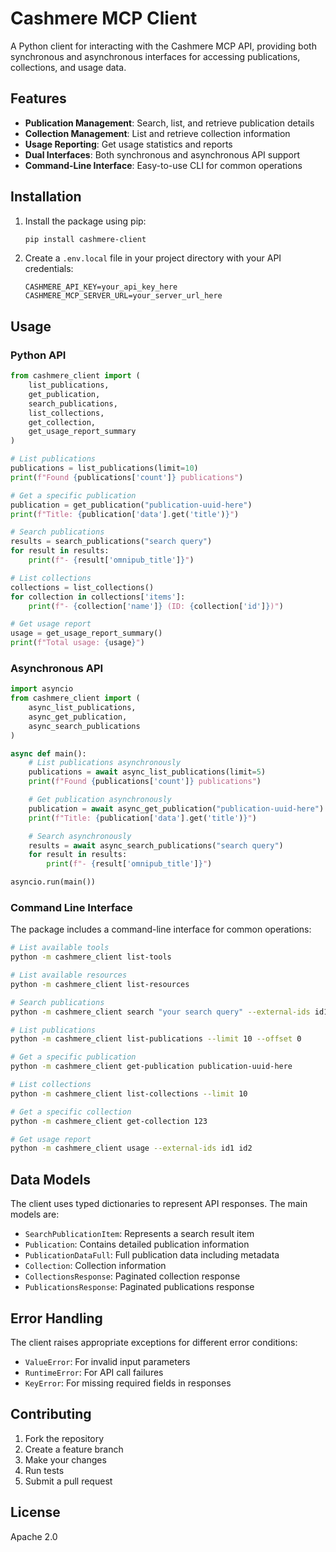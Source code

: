 # Cashmere MCP Client

A Python client for interacting with the Cashmere MCP API, providing both synchronous and asynchronous interfaces for accessing publications, collections, and usage data.

## Features

- **Publication Management**: Search, list, and retrieve publication details
- **Collection Management**: List and retrieve collection information
- **Usage Reporting**: Get usage statistics and reports
- **Dual Interfaces**: Both synchronous and asynchronous API support
- **Command-Line Interface**: Easy-to-use CLI for common operations

## Installation

1. Install the package using pip:
   ```bash
   pip install cashmere-client
   ```

2. Create a `.env.local` file in your project directory with your API credentials:
   ```
   CASHMERE_API_KEY=your_api_key_here
   CASHMERE_MCP_SERVER_URL=your_server_url_here
   ```

## Usage

### Python API

```python
from cashmere_client import (
    list_publications,
    get_publication,
    search_publications,
    list_collections,
    get_collection,
    get_usage_report_summary
)

# List publications
publications = list_publications(limit=10)
print(f"Found {publications['count']} publications")

# Get a specific publication
publication = get_publication("publication-uuid-here")
print(f"Title: {publication['data'].get('title')}")

# Search publications
results = search_publications("search query")
for result in results:
    print(f"- {result['omnipub_title']}")

# List collections
collections = list_collections()
for collection in collections['items']:
    print(f"- {collection['name']} (ID: {collection['id']})")

# Get usage report
usage = get_usage_report_summary()
print(f"Total usage: {usage}")
```

### Asynchronous API

```python
import asyncio
from cashmere_client import (
    async_list_publications,
    async_get_publication,
    async_search_publications
)

async def main():
    # List publications asynchronously
    publications = await async_list_publications(limit=5)
    print(f"Found {publications['count']} publications")

    # Get publication asynchronously
    publication = await async_get_publication("publication-uuid-here")
    print(f"Title: {publication['data'].get('title')}")

    # Search asynchronously
    results = await async_search_publications("search query")
    for result in results:
        print(f"- {result['omnipub_title']}")

asyncio.run(main())
```

### Command Line Interface

The package includes a command-line interface for common operations:

```bash
# List available tools
python -m cashmere_client list-tools

# List available resources
python -m cashmere_client list-resources

# Search publications
python -m cashmere_client search "your search query" --external-ids id1 id2

# List publications
python -m cashmere_client list-publications --limit 10 --offset 0

# Get a specific publication
python -m cashmere_client get-publication publication-uuid-here

# List collections
python -m cashmere_client list-collections --limit 10

# Get a specific collection
python -m cashmere_client get-collection 123

# Get usage report
python -m cashmere_client usage --external-ids id1 id2
```

## Data Models

The client uses typed dictionaries to represent API responses. The main models are:

- `SearchPublicationItem`: Represents a search result item
- `Publication`: Contains detailed publication information
- `PublicationDataFull`: Full publication data including metadata
- `Collection`: Collection information
- `CollectionsResponse`: Paginated collection response
- `PublicationsResponse`: Paginated publications response

## Error Handling

The client raises appropriate exceptions for different error conditions:

- `ValueError`: For invalid input parameters
- `RuntimeError`: For API call failures
- `KeyError`: For missing required fields in responses

## Contributing

1. Fork the repository
2. Create a feature branch
3. Make your changes
4. Run tests
5. Submit a pull request

## License

Apache 2.0
